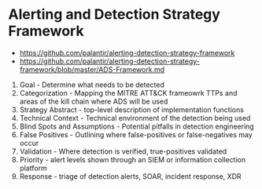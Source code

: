 # Alerting and Detection Strategy Framework


- https://github.com/palantir/alerting-detection-strategy-framework
- https://github.com/palantir/alerting-detection-strategy-framework/blob/master/ADS-Framework.md

1. Goal - Determine what needs to be detected
2. Categorization - Mapping the MITRE ATT&CK frameowrk TTPs and areas of the kill chain where ADS will be used
3. Strategy Abstract - top-level description of implementation functions
4. Technical Context - Technical environment of the detection being used
5. Blind Spots and Assumptions - Potential pitfalls in detection engineering
6. False Positives - Outlining where false-positives or false-negatives may occur
7. Validation - Where detection is verified, true-positives validated
8. Priority - alert levels shown through an SIEM or information collection platform
9. Response - triage of detection alerts, SOAR, incident response, XDR
